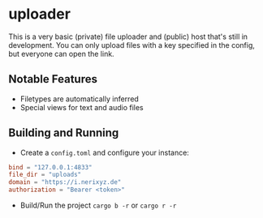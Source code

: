 # uploader

This is a very basic (private) file uploader and (public) host that's still in development.
You can only upload files with a key specified in the config,
but everyone can open the link.

## Notable Features

- Filetypes are automatically inferred
- Special views for text and audio files

## Building and Running

- Create a `config.toml` and configure your instance:

```toml
bind = "127.0.0.1:4833"
file_dir = "uploads"
domain = "https://i.nerixyz.de"
authorization = "Bearer <token>"
```

- Build/Run the project `cargo b -r` or `cargo r -r`
